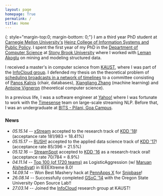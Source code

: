 ```yaml
---
layout: page
homepage: True
permalink: /
title: Home
---
```


{: style="margin-top:0; margin-bottom: 0;"}
I am a third year PhD student at [Carnegie Mellon University's][12]
[Heinz College of Information Systems and Public Policy][13].
I spent the first year of my PhD in the [Department of Computer Science][14]
at [Stony Brook University][9] where I worked with [Leman Akoglu][10] on mining and
modeling structured data.

I received a master's in computer science from [KAUST][2], where I was part of the
[InfoCloud group][1]. I defended my thesis on the theoretical problem of
[scheduling broadcasts in a network of timelines][11] to a committee consisting of
[Panos Kalnis][3] (chair, databases), [Xiangliang Zhang][5] (machine learning) and
[Antoine Vigneron][15] (theoretical computer science).

In a previous life, I was a software engineer at [Yahoo!][6] where I was fortunate to
work with the [Timesense](/yahoo/) team on large-scale streaming NLP.
Before that, I was an undergraduate at [BITS - Pilani, Goa Campus][4].

### News

   * *05.15.14* -- [xStream](https://cmuxstream.github.io/) accepted to the research track of [KDD '18](http://www.kdd.org/kdd2018/)! (acceptance rate 181/983 = 18.41%)
   * *05.15.17* -- [RUSH!](https://github/com/emaadmanzoor/rush) accepted to the applied data science track of [KDD '17](http://www.kdd.org/kdd2017/)! (acceptance rate 85/396 = 21.5%)
   * *05.12.16* -- [StreamSpot](http://sbustreamspot.github.io/) accepted to [KDD '16](http://www.kdd.org/kdd2016/) as a research-track oral! (acceptance rate 70/784 = 8.9%)
   * *04.11.14* -- [Top 100 (of 1720 teams)](http://www.ieee.org/membership_services/membership/students/competitions/xtreme/xtreme8ranking_overall.pdf) as LogisticAggression (w/ [Maruan Alshedivat](http://maruan.alshedivat.com)) in IEEEXtreme 8.0!
   * *14.09.14* -- Won Best Mashery hack at [PennApps X](http://2014f.pennapps.com/) for [Snipbase](http://challengepost.com/software/snipbase)!
   * *26.08.14* -- Successfully completed [GSoC '14][7] with the Oregon State University Open Source Lab!! 
   * *27.03.14* -- Joined the [InfoCloud][1] research group at KAUST!

[1]: http://cloud.kaust.edu.sa/
[2]: http://www.kaust.edu.sa/
[3]: http://www.panoskalnis.com/
[4]: http://www.bits-pilani.ac.in/goa/
[5]: https://www.lri.fr/~xlzhang/
[6]: http://www.yahoo.com/
[7]: https://www.google-melange.com/gsoc/project/details/google/gsoc2014/emaadmanzoor/5693417237512192
[8]: http://www3.cs.stonybrook.edu/~leman/index.html
[9]: http://www.stonybrook.edu/
[10]: http://www.andrew.cmu.edu/user/lakoglu/
[11]: http://repository.kaust.edu.sa/kaust/handle/10754/552703
[12]: http://www.cmu.edu/
[13]: http://heinz.cmu.edu/
[14]: https://www.cs.stonybrook.edu/
[15]: http://algo.unist.ac.kr/members-2/antoine-vigneron/
